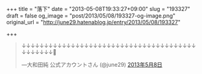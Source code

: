 +++
title = "落下"
date = "2013-05-08T19:33:27+09:00"
slug = "193327"
draft = false
og_image = "post/2013/05/08/193327-og-image.png"
original_url = "http://june29.hatenablog.jp/entry/2013/05/08/193327"

+++

<p></p>
<blockquote class="twitter-tweet" lang="ja">
<p>↓↓↓↓↓↓↓↓↓↓↓↓↓↓↓↓↓↓↓↓↓↓↓↓↓↓↓↓↓↓↓↓↓↓↓↓↓↓↓↓↓↓↓↓↓↓💩</p>—大和田純 公式アカウントさん (@june29) <a href="https://twitter.com/june29/status/332079512185610240">2013年5月8日</a>
</blockquote>
<script async src="//platform.twitter.com/widgets.js" charset="utf-8"></script>
